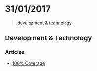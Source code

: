 # 31/01/2017

> [development & technology](#development--technology)


## Development & Technology

### Articles
- [100% Coverage](https://dev.to/tomas_ehrlich/100-coverage)